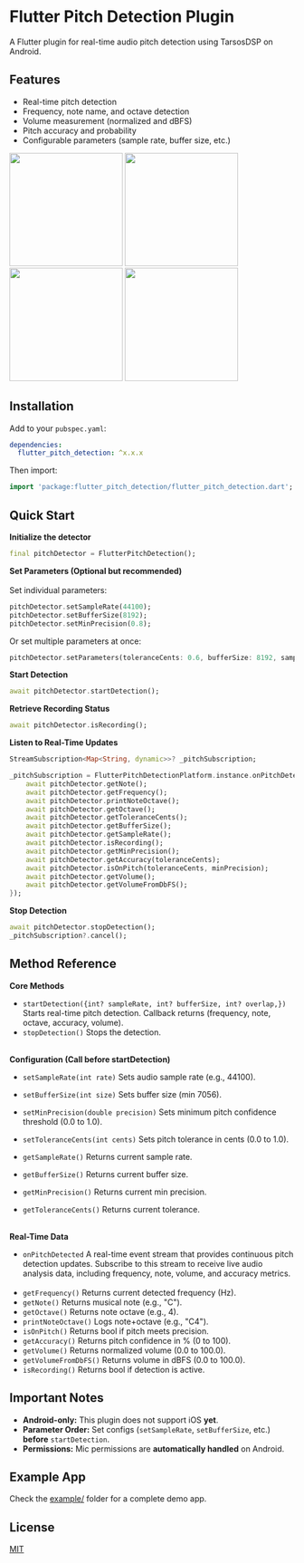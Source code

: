 # Flutter Pitch Detection Plugin

A Flutter plugin for real-time audio pitch detection using TarsosDSP on Android.

## Features

- Real-time pitch detection
- Frequency, note name, and octave detection
- Volume measurement (normalized and dBFS)
- Pitch accuracy and probability
- Configurable parameters (sample rate, buffer size, etc.)

<img src="https://github.com/user-attachments/assets/7f230f00-615b-4e19-a508-b39851eed765" width="200">
<img src="https://github.com/user-attachments/assets/a7d3b6db-f199-4525-a2b4-ebc96d9e9b6d" width="200">
<img src="https://github.com/user-attachments/assets/9f5323d8-435a-41e6-a3d8-646882832a10" width="200">
<img src="https://github.com/user-attachments/assets/d711b1a2-4546-41ab-9588-e7bdaf6419d0" width="200"><br>

## Installation

Add to your `pubspec.yaml`:

```yaml
dependencies:
  flutter_pitch_detection: ^x.x.x
```

Then import:

```dart
import 'package:flutter_pitch_detection/flutter_pitch_detection.dart';
```

## Quick Start

**Initialize the detector**
```dart
final pitchDetector = FlutterPitchDetection(); 
```

**Set Parameters (Optional but recommended)** 
<br><br>
Set individual parameters:
```dart
pitchDetector.setSampleRate(44100);  
pitchDetector.setBufferSize(8192);   
pitchDetector.setMinPrecision(0.8);
```

Or set multiple parameters at once:
```dart
pitchDetector.setParameters(toleranceCents: 0.6, bufferSize: 8192, sampleRate: 44100, minPrecision: 0.7);
```

**Start Detection**
```dart
await pitchDetector.startDetection();
```

**Retrieve Recording Status**
```dart
await pitchDetector.isRecording();
```

**Listen to Real-Time Updates**
```dart
StreamSubscription<Map<String, dynamic>>? _pitchSubscription;

_pitchSubscription = FlutterPitchDetectionPlatform.instance.onPitchDetected.listen((event) async {
    await pitchDetector.getNote();
    await pitchDetector.getFrequency();
    await pitchDetector.printNoteOctave();
    await pitchDetector.getOctave();
    await pitchDetector.getToleranceCents();
    await pitchDetector.getBufferSize();
    await pitchDetector.getSampleRate();
    await pitchDetector.isRecording();
    await pitchDetector.getMinPrecision();
    await pitchDetector.getAccuracy(toleranceCents);
    await pitchDetector.isOnPitch(toleranceCents, minPrecision);
    await pitchDetector.getVolume();
    await pitchDetector.getVolumeFromDbFS();
});    
```

**Stop Detection**
```dart
await pitchDetector.stopDetection();
_pitchSubscription?.cancel();
```

## Method Reference

**Core Methods** <br>
- `startDetection({int? sampleRate, int? bufferSize, int? overlap,})`	Starts real-time pitch detection. Callback returns (frequency, note, octave, accuracy, volume). <br>
- `stopDetection()`	Stops the detection. <br><br>

**Configuration (Call before startDetection)** <br>
- `setSampleRate(int rate)`	Sets audio sample rate (e.g., 44100). <br>
- `setBufferSize(int size)`	Sets buffer size (min 7056). <br>
- `setMinPrecision(double precision)`	Sets minimum pitch confidence threshold (0.0 to 1.0). <br>
- `setToleranceCents(int cents)`	Sets pitch tolerance in cents (0.0 to 1.0). <br>

- `getSampleRate()`	Returns current sample rate. <br>
- `getBufferSize()`	Returns current buffer size. <br>
- `getMinPrecision()`	Returns current min precision. <br>
- `getToleranceCents()`	Returns current tolerance. <br><br>

**Real-Time Data** <br>
- `onPitchDetected` A real-time event stream that provides continuous pitch detection updates. Subscribe to this stream to receive live audio analysis data, including frequency, note, volume, and accuracy metrics. <br><br>
- `getFrequency()`	Returns current detected frequency (Hz). <br>
- `getNote()`	Returns musical note (e.g., "C"). <br>
- `getOctave()`	Returns note octave (e.g., 4). <br>
- `printNoteOctave()`	Logs note+octave (e.g., "C4"). <br>
- `isOnPitch()`	Returns bool if pitch meets precision. <br>
- `getAccuracy()`	Returns pitch confidence in % (0 to 100). <br>
- `getVolume()`	Returns normalized volume (0.0 to 100.0). <br>
- `getVolumeFromDbFS()`	Returns volume in dBFS (0.0 to 100.0). <br>
- `isRecording()`	Returns bool if detection is active. <br>

## Important Notes

- **Android-only:** This plugin does not support iOS **yet**. <br>
- **Parameter Order:** Set configs (`setSampleRate`, `setBufferSize`, etc.) **before** `startDetection`. <br>
- **Permissions:** Mic permissions are **automatically handled** on Android. <br>

## Example App

Check the [example/](https://github.com/mattiolichiara/flutter_pitch_detection/tree/main/example) folder for a complete demo app.

## License

[MIT](https://github.com/mattiolichiara/flutter_pitch_detection/blob/main/LICENSE) 
